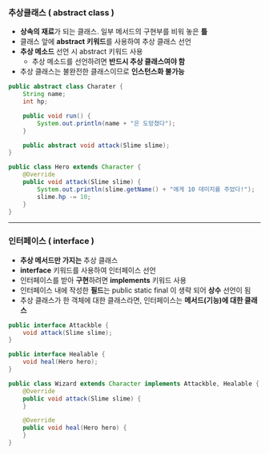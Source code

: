 ### 추상클래스 ( abstract class )

- **상속의 재료**가 되는 클래스. 일부 메서드의 구현부를 비워 놓은 **틀**
- 클래스 앞에 **abstract 키워드**를 사용하여 추상 클래스 선언
- **추상 메소드** 선언 시 abstract 키워드 사용
    - 추상 메소드를 선언하려면 **반드시 추상 클래스여야 함**
- 추상 클래스는 불완전한 클래스이므로 **인스턴스화 불가능**

```java
public abstract class Charater {
    String name;
    int hp;

    public void run() {
        System.out.println(name + "은 도망쳤다");
    }

    public abstract void attack(Slime slime);
}

public class Hero extends Character {
    @Override
    public void attack(Slime slime) {
        System.out.println(slime.getName() + "에게 10 데미지를 주었다!");
        slime.hp -= 10;
    }
}
```

---

### 인터페이스 ( interface )

- **추상 메서드만 가지는** 추상 클래스
- **interface** 키워드를 사용하여 인터페이스 선언
- 인터페이스를 받아 **구현**하려면 **implements** 키워드 사용
- 인터페이스 내에 작성한 **필드**는 public static final 이 생략 되어 **상수** 선언이 됨
- 추상 클래스가 한 객체에 대한 클래스라면, 인터페이스는 **메서드(기능)에 대한 클래스**

```java
public interface Attackble {
    void attack(Slime slime);
}

public interface Healable {
    void heal(Hero hero);
}

public class Wizard extends Character implements Attackble, Healable {
    @Override
    public void attack(Slime slime) {
    }

    @Override
    public void heal(Hero hero) {
    }
}
```
